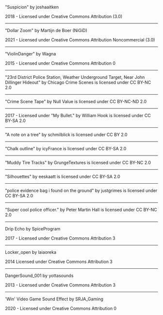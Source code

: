 "Suspicion"
by joshaaitken

2018 - Licensed under
Creative Commons
Attribution (3.0)

---

"Dollar Zoom"
by Martijn de Boer (NiGiD)

2021 - Licensed under
Creative Commons
Attribution Noncommercial (3.0)

---

"ViolinDanger"
by Wagna

2015 - Licensed under
Creative Commons
Attribution 0

---

"23rd District Police Station, Weather Underground Target, Near John Dillinger Hideout" by Chicago Crime Scenes is licensed under CC BY-NC 2.0

---

"Crime Scene Tape" by Null Value is licensed under CC BY-NC-ND 2.0

---

2017 - Licensed under
"My Bullet." by William Hook is licensed under CC BY-SA 2.0

---

"A note on a tree" by schmilblick is licensed under CC BY 2.0

---

"Chalk outline" by icyFrance is licensed under CC BY-SA 2.0

---

"Muddy Tire Tracks" by GrungeTextures is licensed under CC BY-NC 2.0

---

"Silhouettes" by eeskaatt is licensed under CC BY-SA 2.0

---

"police evidence bag i found on the ground" by justgrimes is licensed under CC BY-SA 2.0

---

"Super cool police officer." by Peter Martin Hall is licensed under CC BY-NC 2.0

---

Drip Echo
by SpiceProgram

2017 - Licensed under
Creative Commons
Attribution 3

---

 Locker_open
 by laiaoreka
 
2014  Licensed under
Creative Commons
Attribution 3

---

DangerSound_001
by yottasounds

2013 - Licensed under
Creative Commons
Attribution 3

---

'Win' Video Game Sound Effect
by SRJA_Gaming

2020 - Licensed under
Creative Commons
Attribution 0
